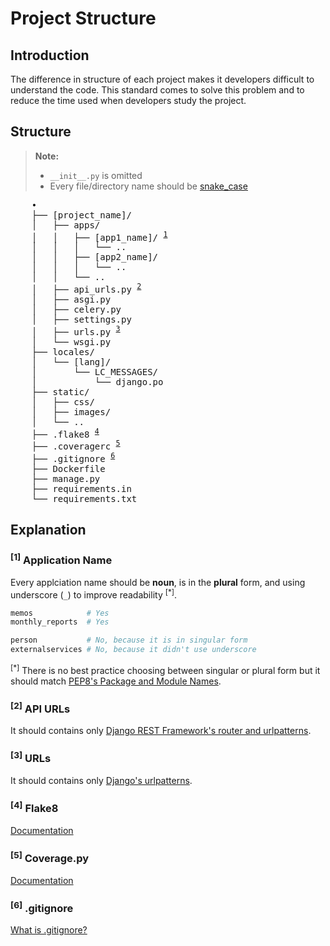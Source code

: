 # Project Structure

## Introduction

The difference in structure of each project makes it developers difficult to understand the code. This standard comes to solve this problem and to reduce the time used when developers study the project.

## Structure

> **Note:**
> - `__init__.py` is omitted
> - Every file/directory name should be [snake_case](https://en.wikipedia.org/wiki/Snake_case)

<pre>
    •
    ├── [project_name]/
    │   ├── apps/
    │   │   ├── [app1_name]/ <sup><a href="#1-application-name">1</a></sup>
    │   │   │   └── ..
    │   │   ├── [app2_name]/
    │   │   │   └── ..
    │   │   └── ..
    │   ├── api_urls.py <sup><a href="#2-api-urls">2</a></sup>
    │   ├── asgi.py
    │   ├── celery.py
    │   ├── settings.py
    │   ├── urls.py <sup><a href="#3-urls">3</a></sup>
    │   └── wsgi.py
    ├── locales/
    │   └── [lang]/
    │       └── LC_MESSAGES/
    │           └── django.po
    ├── static/
    │   ├── css/
    │   ├── images/
    │   └── ..
    ├── .flake8 <sup><a href="#4-flake8">4</a></sup>
    ├── .coveragerc <sup><a href="#5-coveragepy">5</a></sup>
    ├── .gitignore <sup><a href="#6-gitignore">6</a></sup>
    ├── Dockerfile
    ├── manage.py
    ├── requirements.in
    └── requirements.txt
</pre>

## Explanation

### <sup>[1]</sup> Application Name

Every applciation name should be **noun**, is in the **plural** form, and using underscore (`_`) to improve readability <sup>[*]</sup>.

```python
memos            # Yes
monthly_reports  # Yes

person           # No, because it is in singular form
externalservices # No, because it didn't use underscore
```

<sup>[*]</sup> There is no best practice choosing between singular or plural form but it should match [PEP8's Package and Module Names](https://www.python.org/dev/peps/pep-0008/#package-and-module-names).

### <sup>[2]</sup> API URLs

It should contains only [Django REST Framework's router and urlpatterns](https://www.django-rest-framework.org/api-guide/routers/).

### <sup>[3]</sup> URLs

It should contains only [Django's urlpatterns](https://docs.djangoproject.com/en/3.1/topics/http/urls/).

### <sup>[4]</sup> Flake8

[Documentation](https://flake8.pycqa.org/en/latest/)

### <sup>[5]</sup> Coverage.py

[Documentation](https://coverage.readthedocs.io/)

### <sup>[6]</sup> .gitignore

[What is .gitignore?](https://www.freecodecamp.org/news/gitignore-what-is-it-and-how-to-add-to-repo/)
